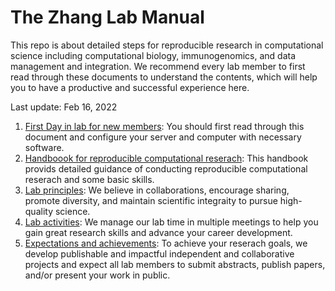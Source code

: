 # The Zhang Lab Manual


This repo is about detailed steps for reproducible research in computational science including computational biology, immunogenomics, and data management and integration.
We recommend every lab member to first read through these documents to understand the contents, which will help you to have a productive and successful experience here.

Last update: Feb 16, 2022

1. [First Day in lab for new members](https://github.com/fanzhanglab/Zhang_lab_manual/blob/master/your_first_day.md): You should first read through this document and configure your server and computer with necessary software.
2. [Handboook for reproducible computational reserach](https://github.com/fanzhanglab/Zhang_lab_manual/blob/master/reproducible_research.md): This handbook provids detailed guidance of conducting reproducible computational reserach and some basic skills.
3. [Lab principles](https://github.com/fanzhanglab/Zhang_lab_manual/blob/master/lab_principle.md): We believe in collaborations, encourage sharing, promote diversity, and maintain scientific integraity to pursue high-quality science.
4. [Lab activities](https://github.com/fanzhanglab/Zhang_lab_manual/blob/master/lab_activity.md): We manage our lab time in multiple meetings to help you gain great research skills and advance your career development.
5. [Expectations and achievements](https://github.com/fanzhanglab/Zhang_lab_manual/blob/master/for_trainee.md): To achieve your reserach goals, we develop publishable and impactful independent and collaborative projects and expect all lab members to submit abstracts, publish papers, and/or present your work in public.
